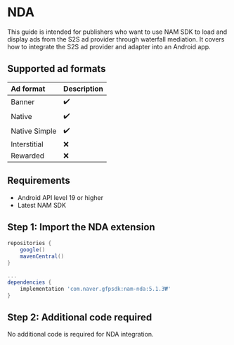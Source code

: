 # NDA

This guide is intended for publishers who want to use NAM SDK to load and display ads from the S2S ad provider through waterfall mediation.
It covers how to integrate the S2S ad provider and adapter into an Android app.

## Supported ad formats

| Ad format     | Description |
|:--------------|:------------|
| Banner        | ✔️          |
| Native        | ✔️          |
| Native Simple | ✔️          |
| Interstitial  | ❌️          |
| Rewarded      | ❌️          |

## Requirements

- Android API level 19 or higher
- Latest NAM SDK

## Step 1: Import the NDA extension

```gradle
repositories {
    google()
    mavenCentral()
}

...
dependencies {
    implementation 'com.naver.gfpsdk:nam-nda:5.1.3₩'  
}
```

## Step 2: Additional code required

No additional code is required for NDA integration.
